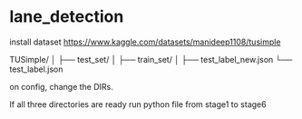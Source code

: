 # lane_detection

install dataset https://www.kaggle.com/datasets/manideep1108/tusimple

TUSimple/
│
├── test_set/
│
├── train_set/
│
├── test_label_new.json
└── test_label.json

on config, change the DIRs.

If all three directories are ready run python file from stage1 to stage6
